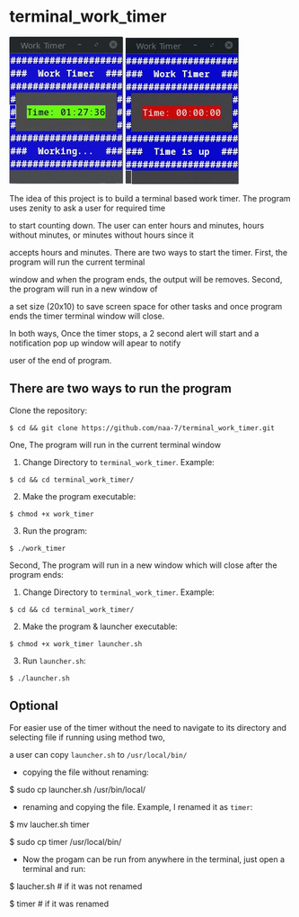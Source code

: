 # terminal_work_timer

![terminal_work_timer1](https://github.com/naa-7/bash_projects/blob/main/work_timer/timer_1.gif)
![terminal_work_timer2](https://github.com/naa-7/bash_projects/blob/main/work_timer/timer_2.gif)


The idea of this project is to build a terminal based work timer. The program uses zenity to ask a user for required time 

to start counting down. The user can enter hours and minutes, hours without minutes, or minutes without hours since it 

accepts hours and minutes. There are two ways to start the timer. First, the program will run the current terminal 

window and when the program ends, the output will be removes. Second, the program will run in a new window of 

a set size (20x10) to save screen space for other tasks and once program ends the timer terminal window will close.

In both ways, Once the timer stops, a 2 second alert will start and a notification pop up window will apear to notify

 user of the end of program.



## There are two ways to run the program

 Clone the repository:
  
    $ cd && git clone https://github.com/naa-7/terminal_work_timer.git

 One, The program will run in the current terminal window

  1) Change Directory to `terminal_work_timer`. Example:

    $ cd && cd terminal_work_timer/

  2) Make the program executable:
    
    $ chmod +x work_timer

  3) Run the program:
 
    $ ./work_timer 


 Second, The program will run in a new window which will close after the program ends:
   
  1) Change Directory to `terminal_work_timer`. Example:

    $ cd && cd terminal_work_timer/

  2) Make the program & launcher executable:

    $ chmod +x work_timer launcher.sh

  3) Run `launcher.sh`:

    $ ./launcher.sh 


## Optional

 For easier use of the timer without the need to navigate to its directory and selecting file if running using method two,

 a user can copy `launcher.sh` to `/usr/local/bin/`

  - copying the file without renaming:
	
   $ sudo cp launcher.sh /usr/bin/local/

  - renaming and copying the file. Example, I renamed it as `timer`:

   $ mv laucher.sh timer

   $ sudo cp timer /usr/local/bin/

  - Now the progam can be run from anywhere in the terminal, just open a terminal and run:

   $ laucher.sh   # if it was not renamed

   $ timer        # if it was renamed

